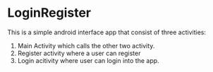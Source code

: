 # LoginRegister

This is a simple android interface app that consist of three activities:
1. Main Activity which calls the other two activity.
2. Register activity where a user can register
3. Login acitivity where user can login into the app.
